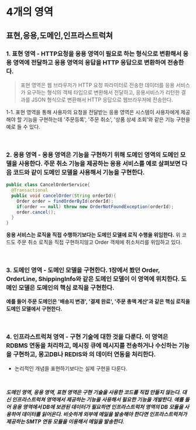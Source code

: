 # 4개의 영역

## 표현,응용,도메인,인프라스트럭쳐 

### 1. 표현 영역 - HTTP요청을 응용 영역이 필요로 하는 형식으로 변환해서 응용 영역에 전달하고 응용 영역의 응답을 HTTP 응답으로 변환하여 전송한다. 
> 표현 영역은 웹 브라우저가 HTTP 요청 파라미터로 전송한 데이터를 응용 서비스가 요구하는 형식의 객체 타입으로 변환해서 전달하고, 응용서비스가 리턴한 결과를 JSON 형식으로 변환해서 HTTP 응답으로 웹브라우저에 전송한다. 

1-1. 표현 영역을 통해 사용자의 요청을 전달받는 응용 영역은 시스템이 사용자에게 제공해야 할 기능을 구현하는데 '주문등록', '주문 취소', '상품 상세 조회'와 같은 기능 구현을 예로 들 수 있다. 

<br/>

### 2. 응용 영역 - 응용 영역은 기능을 구현하기 위해 도메인 영역의 도메인 모델을 사용한다. 주문 취소 기능을 제공하는 응용 서비스를 예로 살펴보면 다음 코드와 같이 도메인 모델을 사용해서 기능을 구현한다.

```java 
public class CancelOrderService{
  @Transactional
  public void cancelOrder(String orderId){
    Order order = findOrderById(orderId);
    if(order == null) throw new OrderNotFoundException(orderId);
    order.cancel();
  }
}
```
**응용 서비스는 로직을 직접 수행하기보다는 도메인 모델에 로직 수행을 위임한다.**
위 코드도 주문 취소 로직을 직접 구현하지않고 Order 객체에 취소처리를 위임하고 있다.

<br/>

### 3. 도메인 영역 - 도메인 모델을 구현한다. 1장에서 봤던 Order, OrderLine, ShippingInfo와 같은 도메인 모델이 이 영역에 위치한다. 도메인 모델은 도메인의 핵심 로직을 구현한다. 
**예를 들어 주문 도메인은 '배송지 변경', '결제 완료', '주문 총액 계산'과 같은 핵심 로직을 도메인 모델에서 구현한다.**

<br/>

### 4. 인프라스트럭쳐 영역 - 구현 기술에 대한 것을 다룬다. 이 영역은 RDBMS 연동을 처리하고, 메시징 큐에 메시지를 전송하거나 수신하는 기능을 구현하고, 몽고DB나 REDIS와 의 데이터 연동을 처리한다.
- 논리적인 개념을 표현하기보다는 실제 구현을 다룬다. 

<br/>

***도메인 영역, 응용 영역, 표현 영역은 구현 기술을 사용한 코드를 직접 만들지 않는다. 대신 인프라스트럭쳐 영역에서 제공하는 기능을 사용해서 필요한 기능을 개발한다. 예를 들어 응용 영역에서 DB에 보관된 데이터가 필요하면 인프라스트럭처 영역의 DB 모듈을 사용하여 데이터를 읽어온다. 비슷하게 외부에 메일을 발송해야 한다면 인프라스트럭처가 제공하는 SMTP 연동 모듈을 이용해서 메일을 발송한다.*** 
 
